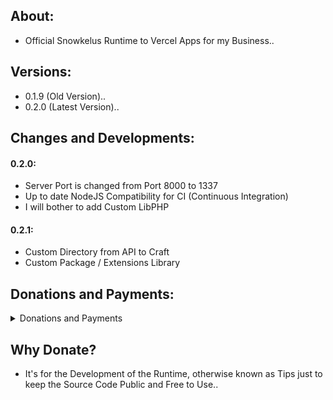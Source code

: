 ## About:

* Official Snowkelus Runtime to Vercel Apps for my Business..

## Versions:

* 0.1.9 (Old Version)..
* 0.2.0 (Latest Version)..

## Changes and Developments:


#### 0.2.0:

* Server Port is changed from Port 8000 to 1337
* Up to date NodeJS Compatibility for CI (Continuous Integration)
* I will bother to add Custom LibPHP

#### 0.2.1:

* Custom Directory from API to Craft
* Custom Package / Extensions Library

## Donations and Payments:
<details>
<summary>Donations and Payments</summary>
<p>
  <code>E-Wallet - Send Money</code>
  <br/>
  <br/>
  <code>Send Money: 09225205353 (GCash)</code>
  <br/>
  <code>Send Money: 09225205353 (Maya, soon)</code>
  <br/>
  <code>Send Money: 09225205353 (Coins PH)</code>
  <br/>
  <code>Send Money: 09225205353 (Palawan Pay)</code>
  <br/>
  <code>E-Wallet - Remittance</code>
  <br/>
  <code>Remittance: 09225205353 (7/11 > GCash / Coins PH / Maya, soon)</code>
  <br/>
  <code>Remittance: 09225205353 (Palawan > GCash / Coins PH / Maya, soon)</code>
  <br/>
  <code>Remittance: 09225205353 (Cebuana > GCash / Coins PH / Maya, soon)</code>
  <br/>
  <code>Remittance: 09225205353 (MLhuillier > GCash / Coins PH / Maya, soon)</code>
</p>
<br/>
<p>
  <code>QR Code (GCash):</code>
</p>
<p>
  <img src="https://cdn.snowkel.us/image/redirect/gcash"></img>
</p>
</details>

## Why Donate?

* It's for the Development of the Runtime, otherwise known as Tips just to keep the Source Code Public and Free to Use..